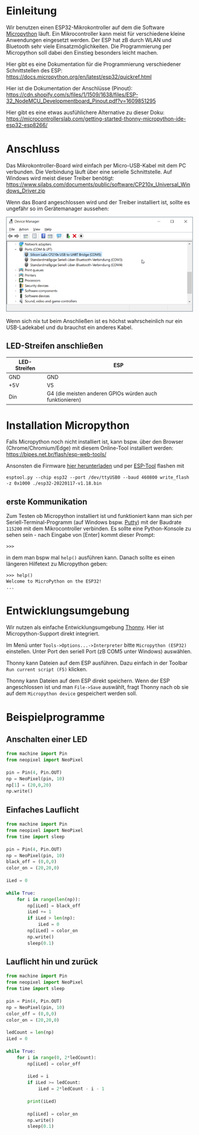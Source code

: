 # Einleitung

Wir benutzen einen ESP32-Mikrokontroller auf dem die Software [Micropython](https://micropython.org/) läuft. Ein Mikrocontroller kann meist für verschiedene kleine Anwendungen eingesetzt werden. 
Der ESP hat zB durch WLAN und Bluetooth sehr viele Einsatzmöglichkeiten. Die Programmierung per Micropython soll dabei den Einstieg besonders leicht machen.

Hier gibt es eine Dokumentation für die Programmierung verschiedener Schnittstellen des ESP: https://docs.micropython.org/en/latest/esp32/quickref.html

Hier ist die Dokumentation der Anschlüsse (Pinout): https://cdn.shopify.com/s/files/1/1509/1638/files/ESP-32_NodeMCU_Developmentboard_Pinout.pdf?v=1609851295

Hier gibt es eine etwas ausfühlichere Alternative zu dieser Doku: https://microcontrollerslab.com/getting-started-thonny-micropython-ide-esp32-esp8266/

# Anschluss

Das Mikrokontroller-Board wird einfach per Micro-USB-Kabel mit dem PC verbunden. Die Verbindung läuft über eine serielle Schnittstelle. Auf Windows wird meist dieser Treiber benötigt: https://www.silabs.com/documents/public/software/CP210x_Universal_Windows_Driver.zip

Wenn das Board angeschlossen wird und der Treiber installiert ist, sollte es ungefähr so im Gerätemanager aussehen:

![](images/windows-com-port.png)

Wenn sich nix tut beim Anschließen ist es höchst wahrscheinlich nur ein USB-Ladekabel und du brauchst ein anderes Kabel.

## LED-Streifen anschließen
| LED-Streifen | ESP |
| --- | ----------- |
| GND | GND |
| +5V | V5 |
| Din | G4 (die meisten anderen GPIOs würden auch funktionieren) |


# Installation Micropython

Falls Micropython noch nicht installiert ist, kann bspw. über den Browser (Chrome/Chromium/Edge) mit diesem Online-Tool installiert werden: https://bipes.net.br/flash/esp-web-tools/

Ansonsten die Firmware [hier herunterladen](https://micropython.org/resources/firmware/esp32-20220117-v1.18.bin) und per [ESP-Tool](https://pypi.org/project/esptool/) flashen mit 
```
esptool.py --chip esp32 --port /dev/ttyUSB0 --baud 460800 write_flash -z 0x1000 ./esp32-20220117-v1.18.bin
```

## erste Kommunikation
Zum Testen ob Micropython installiert ist und funktioniert kann man sich per Seriell-Terminal-Programm (auf Windows bspw. [Putty](https://www.putty.org/)) mit der Baudrate `115200` mit dem Mikrocontroller verbinden. Es sollte eine Python-Konsole zu sehen sein - nach Eingabe von [Enter] kommt dieser Prompt:
```
>>>
```
in dem man bspw mal `help()` ausführen kann. Danach sollte es einen längeren Hilfetext zu Micropython geben:

```
>>> help()
Welcome to MicroPython on the ESP32!
...
```

# Entwicklungsumgebung
Wir nutzen als einfache Entwicklungsumgebung [Thonny](https://thonny.org/). Hier ist Micropython-Support direkt integriert.

Im Menü unter `Tools->Options...->Interpreter` bitte `Micropython (ESP32)` einstellen. Unter Port den seriell Port (zB COM5 unter Windows) auswählen.

Thonny kann Dateien auf dem ESP ausführen. Dazu einfach in der Toolbar `Run current script (F5)` klicken.

Thonny kann Dateien auf dem ESP direkt speichern. Wenn der ESP angeschlossen ist und man `File->Save` auswählt, fragt Thonny nach ob sie auf dem `Micropython device` gespeichert werden soll. 

# Beispielprogramme

## Anschalten einer LED
```python
from machine import Pin
from neopixel import NeoPixel

pin = Pin(4, Pin.OUT)
np = NeoPixel(pin, 10)
np[1] = (20,0,20)
np.write()
```

## Einfaches Lauflicht
```python
from machine import Pin
from neopixel import NeoPixel
from time import sleep

pin = Pin(4, Pin.OUT)
np = NeoPixel(pin, 10)
black_off = (0,0,0)
color_on = (20,20,0)

iLed = 0

while True:
    for i in range(len(np)):
        np[iLed] = black_off
        iLed += 1
        if iLed > len(np):
            iLed = 0
        np[iLed] = color_on
        np.write()
        sleep(0.1)
```

## Lauflicht hin und zurück
```python
from machine import Pin
from neopixel import NeoPixel
from time import sleep

pin = Pin(4, Pin.OUT)
np = NeoPixel(pin, 10)
color_off = (0,0,0)
color_on = (20,20,0)
 
ledCount = len(np)
iLed = 0

while True:
    for i in range(0, 2*ledCount):
        np[iLed] = color_off

        iLed = i
        if iLed >= ledCount:
            iLed = 2*ledCount - i - 1
            
        print(iLed)
        
        np[iLed] = color_on
        np.write()
        sleep(0.1)
```
